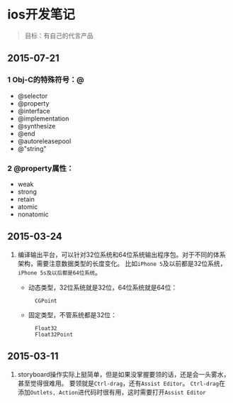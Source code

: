 # ios开发笔记

> 目标：有自己的代言产品



## 2015-07-21



### 1 Obj-C的特殊符号：@

* @selector
* @property
* @interface
* @implementation
* @synthesize
* @end
* @autoreleasepool
* @"string"



### 2 @property属性：

* weak
* strong
* retain
* atomic
* nonatomic



## 2015-03-24

1. 编译输出平台，可以针对32位系统和64位系统输出程序包。对于不同的体系架构，需要注意数据类型的长度变化。
    比如`iPhone 5`及以前都是32位系统，`iPhone 5s及以后都是64位系统`。

    * 动态类型，32位系统就是32位，64位系统就是64位：
            
            CGPoint

    * 固定类型，不管系统都是32位：

            Float32
            Float32Point


## 2015-03-11

1. storyboard操作实际上挺简单，但是如果没掌握要领的话，还是会一头雾水，甚至觉得很难用。
    要领就是`Ctrl-drag`，还有`Assist Editor`。
    `Ctrl-drag`在添加`Outlets, Action`进代码时很有用，这时需要打开`Assist Editor`
